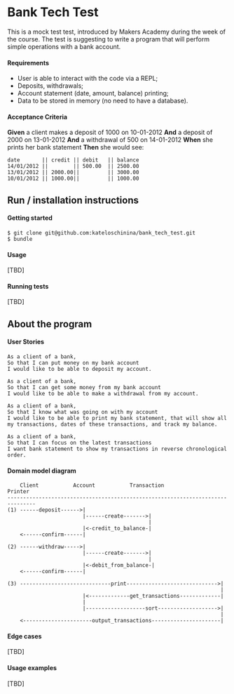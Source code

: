 # Bank Tech Test

This is a mock test test, introduced by Makers Academy during the week of the course. The test is suggesting to write a program that will perform simple operations with a bank account.

#### Requirements

* User is able to interact with the code via a REPL;
* Deposits, withdrawals;
* Account statement (date, amount, balance) printing;
* Data to be stored in memory (no need to have a database).

#### Acceptance Criteria

**Given** a client makes a deposit of 1000 on 10-01-2012
**And** a deposit of 2000 on 13-01-2012
**And** a withdrawal of 500 on 14-01-2012
**When** she prints her bank statement
**Then** she would see:

```
date       || credit || debit   || balance
14/01/2012 ||        || 500.00  || 2500.00
13/01/2012 || 2000.00||         || 3000.00
10/01/2012 || 1000.00||         || 1000.00
```

## Run / installation instructions
#### Getting started

```
$ git clone git@github.com:kateloschinina/bank_tech_test.git
$ bundle
```

#### Usage

[TBD]

#### Running tests

[TBD]

## About the program
#### User Stories
```
As a client of a bank,
So that I can put money on my bank account
I would like to be able to deposit my account.
```
```
As a client of a bank,
So that I can get some money from my bank account
I would like to be able to make a withdrawal from my account.
```
```
As a client of a bank,
So that I know what was going on with my account
I would like to be able to print my bank statement, that will show all my transactions, dates of these transactions, and track my balance.
```
```
As a client of a bank,
So that I can focus on the latest transactions
I want bank statement to show my transactions in reverse chronological order.
```
#### Domain model diagram

```
    Client           Account           Transaction              Printer
-------------------------------------------------------------------------------
(1) ------deposit------>|
                        |------create------->|
                                             |
                        |<-credit_to_balance-|
    <------confirm------|

(2) ------withdraw----->|
                        |------create------->|
                                             |
                        |<-debit_from_balance-|             
    <------confirm------|

(3) -----------------------------print----------------------------->|
                                                                    |
                        |<-------------get_transactions-------------|
                        |
                        |-------------------sort------------------->|
                                                                    |
    <----------------------output_transactions----------------------|

```

#### Edge cases

[TBD]

#### Usage examples

[TBD]
